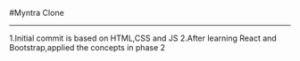 #Myntra Clone
<hr>
1.Initial commit is based on HTML,CSS and JS
2.After learning React and Bootstrap,applied the concepts in phase 2
